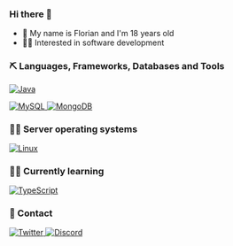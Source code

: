 ### Hi there 👋
- 💬 My name is Florian and I'm 18 years old
- 🧙‍♂️ Interested in software development

### ⛏ Languages, Frameworks, Databases and Tools
<a href="https://java.com"> <img alt="Java" src="https://img.shields.io/badge/-Java-000?&logo=Java&logoColor=cd5b45"> </a>


<a href="https://www.mysql.com"> <img alt="MySQL" src="https://img.shields.io/badge/-MySQL-000?&logo=MySQL"> </a>
<a href="https://www.mongodb.com"> <img alt="MongoDB" src="https://img.shields.io/badge/-MongoDB-000?&logo=MongoDB"> </a>



### 👨‍💻 Server operating systems 
<a href="https://www.debian.org"> <img alt="Linux" src="https://img.shields.io/badge/-Linux-000?&logo=Linux"> </a>

### 👨‍🎓 Currently learning
<a href="https://www.typescriptlang.org/"> <img alt="TypeScript" src="https://img.shields.io/badge/-TypeScript-000?&logo=TypeScript"> </a>


### 📱 Contact
<a href="https://twitter.com/realFallenBreak"> <img alt="Twitter" src="https://img.shields.io/badge/-realFallenBreak-000?&logo=Twitter"> </a>
<a href="https://www.discordapp.com"> <img alt="Discord" src="https://img.shields.io/badge/-FallenBreak%233104-000?&logo=Discord"> </a>
